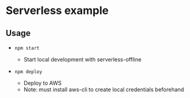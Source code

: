 # Serverless example

## Usage
* `npm start`
  * Start local development with serverless-offline

* `npm deploy`
  * Deploy to AWS
  * Note: must install aws-cli to create local credentials beforehand